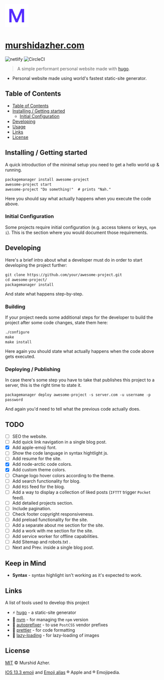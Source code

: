 <img src="https://raw.githubusercontent.com/murshidazher/murshid/master/themes/murshid-starter/static/img/favicon-lg.png" width="75px">

# [murshidazher.com](https://www.murshidazher.com)

![netlify](https://img.shields.io/netlify/5bb22eef-8559-4079-be63-e42c63f63770?style=flat-square)
![CircleCI](https://img.shields.io/circleci/build/github/murshidazher/murshid/master?style=flat-square)

> A simple performant personal website made with [hugo](https://gohugo.io/).

- Personal website made using world's fastest static-site generator.

## Table of Contents
- [Table of Contents](#table-of-contents)
- [Installing / Getting started](#installing--getting-started)
  - [Initial Configuration](#initial-configuration)
- [Developing](#developing)
- [Usage](#usage)
- [Links](#links)
- [License](#license)
  
## Installing / Getting started

A quick introduction of the minimal setup you need to get a hello world up &
running.

```shell
packagemanager install awesome-project
awesome-project start
awesome-project "Do something!"  # prints "Nah."
```

Here you should say what actually happens when you execute the code above.

### Initial Configuration

Some projects require initial configuration (e.g. access tokens or keys, `npm i`).
This is the section where you would document those requirements.

## Developing

Here's a brief intro about what a developer must do in order to start developing
the project further:

```shell
git clone https://github.com/your/awesome-project.git
cd awesome-project/
packagemanager install
```

And state what happens step-by-step.

### Building

If your project needs some additional steps for the developer to build the
project after some code changes, state them here:

```shell
./configure
make
make install
```

Here again you should state what actually happens when the code above gets
executed.

### Deploying / Publishing

In case there's some step you have to take that publishes this project to a
server, this is the right time to state it.

```shell
packagemanager deploy awesome-project -s server.com -u username -p password
```

And again you'd need to tell what the previous code actually does.

## TODO

- [ ] SEO the website.
- [ ] Add quick link navigation in a single blog post.
- [x] Add apple-emoji font.
- [ ] Show the code language in syntax hightlight js.
- [ ] Add resume for the site.
- [x] Add node-arctic code colors. 
- [x] Add custom theme colors.
- [ ] Change logo hover colors according to the theme.
- [ ] Add search functionality for blog.
- [ ] Add `RSS` feed for the blog.
- [ ] Add a way to display a collection of liked posts (`IFTTT` trigger `Pocket` feed).
- [ ] Add detailed projects section.
- [ ] Include pagination.
- [ ] Check footer copyright responsiveness.
- [ ] Add preload functionality for the site.
- [ ] Add a separate about me section for the site.
- [ ] Add a work with me section for the site.
- [ ] Add service worker for offline capabilities.
- [ ] Add Sitemap and robots.txt .
- [ ] Next and Prev. inside a single blog post.

## Keep in Mind

- **Syntax** - syntax highlight isn't working as it's expected to work.

## Links

A list of tools used to develop this project

- :zap: [hugo](https://gohugo.io/) - a static-site generator
- :athletic_shoe: [nvm](https://github.com/nvm-sh/nvm#installation-and-update) - for managing the `npm` version
- :baby_bottle: [autoprefixer](https://github.com/postcss/autoprefixer) - to use `PostCSS` vendor prefixes
- :burrito: [prettier](https://prettier.io/) - for code formatting
- :cactus: [lazy-loading](https://github.com/aFarkas/lazysizes) - for lazy-loading of images

## License

[MIT](https://github.com/murshidazher/murshid/blob/master/LICENSE) © Murshid Azher.

[IOS 13.3 emoji](https://emojipedia.org/apple/ios-13.3/) and [Emoji alias](https://github.com/ikatyang/emoji-cheat-sheet) ® Apple and ® Emojipedia.

